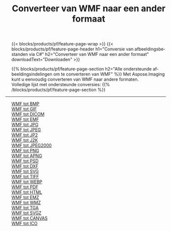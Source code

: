 ﻿---
title: Converteer van WMF naar een ander formaat 
weight: 3920
url: /nl/net/conversion/from/wmf 
lang: nl
langdirlevel: 2
locales: zh-hans,ja,it,ru,de,es,fr,nl,id,lt,pl,pt,vi,tr,ko,zh-hant,ar,hi,th,sv,cs,uk,he
description: Met behulp van Aspose.Imaging kunt u eenvoudig converteren van WMF naar een ander formaat
---

{{< blocks/products/pf/feature-page-wrap >}}
{{< blocks/products/pf/feature-page-header h1="Conversie van afbeeldingsbestanden via C#" h2="Converteer van WMF naar een ander formaat" downloadText="Downloaden" >}}


{{% blocks/products/pf/feature-page-section  h2="Alle ondersteunde afbeeldingsindelingen om te converteren van WMF" %}}
Met Aspose.Imaging kunt u eenvoudig converteren van WMF naar andere formaten.
<br/>
Volledige lijst met ondersteunde conversies:
{{% /blocks/products/pf/feature-page-section %}}
<div class="container-fluid productfamilypage bg-gray">
    <div class="convertypes bg-gray agp-content section">
        <div class="container">
		<hr style="margin-left:-20px;"/>
		<div class="row other-converters">
		    <div class='col-md-2 other-converter remove-lp remove-rp'><a href="/imaging/nl/net/conversion/wmf-to-bmp" >WMF tot BMP</a></div><div class='col-md-2 other-converter remove-lp remove-rp'><a href="/imaging/nl/net/conversion/wmf-to-gif" >WMF tot GIF</a></div><div class='col-md-2 other-converter remove-lp remove-rp'><a href="/imaging/nl/net/conversion/wmf-to-dicom" >WMF tot DICOM</a></div><div class='col-md-2 other-converter remove-lp remove-rp'><a href="/imaging/nl/net/conversion/wmf-to-emf" >WMF tot EMF</a></div><div class='col-md-2 other-converter remove-lp remove-rp'><a href="/imaging/nl/net/conversion/wmf-to-jpg" >WMF tot JPG</a></div><div class='col-md-2 other-converter remove-lp remove-rp'><a href="/imaging/nl/net/conversion/wmf-to-jpeg" >WMF tot JPEG</a></div><div class='col-md-2 other-converter remove-lp remove-rp'><a href="/imaging/nl/net/conversion/wmf-to-jp2" >WMF tot JP2</a></div><div class='col-md-2 other-converter remove-lp remove-rp'><a href="/imaging/nl/net/conversion/wmf-to-j2k" >WMF tot J2K</a></div><div class='col-md-2 other-converter remove-lp remove-rp'><a href="/imaging/nl/net/conversion/wmf-to-jpeg2000" >WMF tot JPEG2000</a></div><div class='col-md-2 other-converter remove-lp remove-rp'><a href="/imaging/nl/net/conversion/wmf-to-png" >WMF tot PNG</a></div><div class='col-md-2 other-converter remove-lp remove-rp'><a href="/imaging/nl/net/conversion/wmf-to-apng" >WMF tot APNG</a></div><div class='col-md-2 other-converter remove-lp remove-rp'><a href="/imaging/nl/net/conversion/wmf-to-psd" >WMF tot PSD</a></div><div class='col-md-2 other-converter remove-lp remove-rp'><a href="/imaging/nl/net/conversion/wmf-to-dxf" >WMF tot DXF</a></div><div class='col-md-2 other-converter remove-lp remove-rp'><a href="/imaging/nl/net/conversion/wmf-to-svg" >WMF tot SVG</a></div><div class='col-md-2 other-converter remove-lp remove-rp'><a href="/imaging/nl/net/conversion/wmf-to-tiff" >WMF tot TIFF</a></div><div class='col-md-2 other-converter remove-lp remove-rp'><a href="/imaging/nl/net/conversion/wmf-to-webp" >WMF tot WEBP</a></div><div class='col-md-2 other-converter remove-lp remove-rp'><a href="/imaging/nl/net/conversion/wmf-to-pdf" >WMF tot PDF</a></div><div class='col-md-2 other-converter remove-lp remove-rp'><a href="/imaging/nl/net/conversion/wmf-to-html" >WMF tot HTML</a></div><div class='col-md-2 other-converter remove-lp remove-rp'><a href="/imaging/nl/net/conversion/wmf-to-emz" >WMF tot EMZ</a></div><div class='col-md-2 other-converter remove-lp remove-rp'><a href="/imaging/nl/net/conversion/wmf-to-wmz" >WMF tot WMZ</a></div><div class='col-md-2 other-converter remove-lp remove-rp'><a href="/imaging/nl/net/conversion/wmf-to-tga" >WMF tot TGA</a></div><div class='col-md-2 other-converter remove-lp remove-rp'><a href="/imaging/nl/net/conversion/wmf-to-svgz" >WMF tot SVGZ</a></div><div class='col-md-2 other-converter remove-lp remove-rp'><a href="/imaging/nl/net/conversion/wmf-to-canvas" >WMF tot CANVAS</a></div><div class='col-md-2 other-converter remove-lp remove-rp'><a href="/imaging/nl/net/conversion/wmf-to-ico" >WMF tot ICO</a></div>
                </div>
        </div>
    </div>
</div>
<br/>

